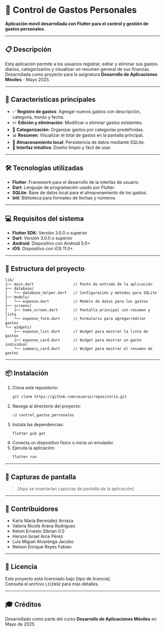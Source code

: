 
# 📱 Control de Gastos Personales

**Aplicación móvil desarrollada con Flutter para el control y gestión de gastos personales.**

---

## 📋 Descripción

Esta aplicación permite a los usuarios registrar, editar y eliminar sus gastos diarios, categorizarlos y visualizar un resumen general de sus finanzas.  
Desarrollada como proyecto para la asignatura **Desarrollo de Aplicaciones Móviles** - Mayo 2025.

---

## 🚀 Características principales

- ✅ **Registro de gastos**: Agregar nuevos gastos con descripción, categoría, monto y fecha.  
- ✏️ **Edición y eliminación**: Modificar o eliminar gastos existentes.  
- 📂 **Categorización**: Organizar gastos por categorías predefinidas.  
- 📊 **Resumen**: Visualizar el total de gastos en la pantalla principal.  
- 💾 **Almacenamiento local**: Persistencia de datos mediante SQLite.  
- 🎨 **Interfaz intuitiva**: Diseño limpio y fácil de usar.  

---

## 🛠️ Tecnologías utilizadas

- **Flutter**: Framework para el desarrollo de la interfaz de usuario.  
- **Dart**: Lenguaje de programación usado por Flutter.  
- **SQLite**: Base de datos local para el almacenamiento de los gastos.  
- **Intl**: Biblioteca para formateo de fechas y números.

---

## 💻 Requisitos del sistema

- **Flutter SDK**: Versión 3.0.0 o superior  
- **Dart**: Versión 3.0.0 o superior  
- **Android**: Dispositivo con Android 5.0+  
- **iOS**: Dispositivo con iOS 11.0+

---

## 📁 Estructura del proyecto

```plaintext
lib/
├── main.dart                  // Punto de entrada de la aplicación
├── database/
│   └── database_helper.dart   // Configuración y métodos para SQLite
├── models/
│   └── expense.dart           // Modelo de datos para los gastos
├── screens/
│   ├── home_screen.dart       // Pantalla principal con resumen y lista
│   └── expense_form.dart      // Formulario para agregar/editar gastos
└── widgets/
    ├── expense_list.dart      // Widget para mostrar la lista de gastos
    ├── expense_card.dart      // Widget para mostrar un gasto individual
    └── summary_card.dart      // Widget para mostrar el resumen de gastos
```

---

## 📦 Instalación

1. Clona este repositorio:
   ```bash
   git clone https://github.com/usuario/repositorio.git
   ```
2. Navega al directorio del proyecto:
   ```bash
   cd control_gastos_personales
   ```
3. Instala las dependencias:
   ```bash
   flutter pub get
   ```
4. Conecta un dispositivo físico o inicia un emulador.
5. Ejecuta la aplicación:
   ```bash
   flutter run
   ```

---

## 📸 Capturas de pantalla

> [Aquí se insertarían capturas de pantalla de la aplicación]

---

## 👥 Contribuidores

- Karla María Bermúdez Arriaza   
- Valeria Nicole Arana Rodriguez  
- Kelvin Ernesto Sibrian 0.0   
- Herson Israel Arce Pérez
- Luis Miguel Alvarenga Jacobo
- Nelson Enrique Reyes Fabian

---

## 📄 Licencia

Este proyecto está licenciado bajo [tipo de licencia].  
Consulta el archivo `LICENSE` para más detalles.

---

## 🎓 Créditos

Desarrollado como parte del curso **Desarrollo de Aplicaciones Móviles** en Mayo de 2025.
